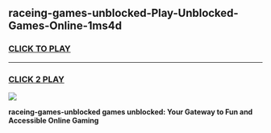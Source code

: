 
## raceing-games-unblocked-Play-Unblocked-Games-Online-1ms4d
<h3>
<a href="https://premium76.site?title=raceing-games-unblocked&ref=25A">CLICK TO PLAY</a></h3>
<hr>

<h3>
<a href="https://premium76.site?title=raceing-games-unblocked&ref=25A">CLICK 2 PLAY</a>
  
</h3>

<a href="https://premium76.site?title=raceing-games-unblocked&ref=25A"><img src="https://clearcache.store/games.png"></a>


**raceing-games-unblocked games unblocked: Your Gateway to Fun and Accessible Online Gaming**
